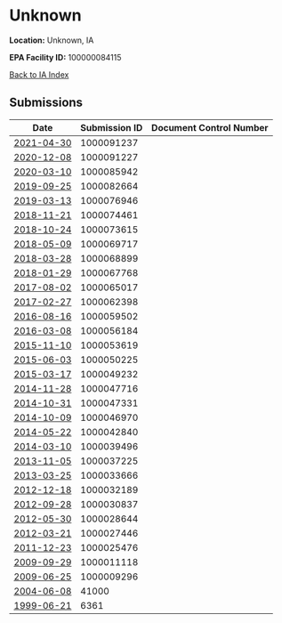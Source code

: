 # Unknown

**Location:** Unknown, IA

**EPA Facility ID:** 100000084115

[Back to IA Index](../../index.md)

## Submissions

| Date | Submission ID | Document Control Number |
|------|--------------|-------------------------|
| [2021-04-30](submissions/1000091237.md) | 1000091237 |  |
| [2020-12-08](submissions/1000091227.md) | 1000091227 |  |
| [2020-03-10](submissions/1000085942.md) | 1000085942 |  |
| [2019-09-25](submissions/1000082664.md) | 1000082664 |  |
| [2019-03-13](submissions/1000076946.md) | 1000076946 |  |
| [2018-11-21](submissions/1000074461.md) | 1000074461 |  |
| [2018-10-24](submissions/1000073615.md) | 1000073615 |  |
| [2018-05-09](submissions/1000069717.md) | 1000069717 |  |
| [2018-03-28](submissions/1000068899.md) | 1000068899 |  |
| [2018-01-29](submissions/1000067768.md) | 1000067768 |  |
| [2017-08-02](submissions/1000065017.md) | 1000065017 |  |
| [2017-02-27](submissions/1000062398.md) | 1000062398 |  |
| [2016-08-16](submissions/1000059502.md) | 1000059502 |  |
| [2016-03-08](submissions/1000056184.md) | 1000056184 |  |
| [2015-11-10](submissions/1000053619.md) | 1000053619 |  |
| [2015-06-03](submissions/1000050225.md) | 1000050225 |  |
| [2015-03-17](submissions/1000049232.md) | 1000049232 |  |
| [2014-11-28](submissions/1000047716.md) | 1000047716 |  |
| [2014-10-31](submissions/1000047331.md) | 1000047331 |  |
| [2014-10-09](submissions/1000046970.md) | 1000046970 |  |
| [2014-05-22](submissions/1000042840.md) | 1000042840 |  |
| [2014-03-10](submissions/1000039496.md) | 1000039496 |  |
| [2013-11-05](submissions/1000037225.md) | 1000037225 |  |
| [2013-03-25](submissions/1000033666.md) | 1000033666 |  |
| [2012-12-18](submissions/1000032189.md) | 1000032189 |  |
| [2012-09-28](submissions/1000030837.md) | 1000030837 |  |
| [2012-05-30](submissions/1000028644.md) | 1000028644 |  |
| [2012-03-21](submissions/1000027446.md) | 1000027446 |  |
| [2011-12-23](submissions/1000025476.md) | 1000025476 |  |
| [2009-09-29](submissions/1000011118.md) | 1000011118 |  |
| [2009-06-25](submissions/1000009296.md) | 1000009296 |  |
| [2004-06-08](submissions/41000.md) | 41000 |  |
| [1999-06-21](submissions/6361.md) | 6361 |  |
